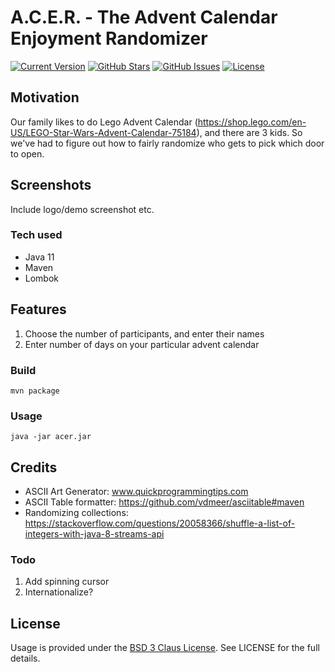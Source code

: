 # A.C.E.R. - The Advent Calendar Enjoyment Randomizer

[![Current Version](https://img.shields.io/badge/version-1.0.1-green.svg)](https://github.com/henrychilvers/acer)
[![GitHub Stars](https://img.shields.io/github/stars/henrychilvers/SNES.svg)](https://github.com/henrychilvers/acer/stargazers)
[![GitHub Issues](https://img.shields.io/github/issues/henrychilvers/SNES.svg)](https://github.com/henrychilvers/acer/issues)
[![License](https://img.shields.io/badge/License-BSD_3--Clause-blue.svg)](https://opensource.org/licenses/BSD-3-Clause)

## Motivation
Our family likes to do Lego Advent Calendar (https://shop.lego.com/en-US/LEGO-Star-Wars-Advent-Calendar-75184), and there are 3 kids. So we've had to figure out how to fairly randomize
who gets to pick which door to open.

## Screenshots
Include logo/demo screenshot etc.

### Tech used
- Java 11
- Maven
- Lombok

## Features
1. Choose the number of participants, and enter their names
2. Enter number of days on your particular advent calendar

### Build
```
mvn package
```
### Usage
```
java -jar acer.jar
```

## Credits
- ASCII Art Generator: www.quickprogrammingtips.com
- ASCII Table formatter: https://github.com/vdmeer/asciitable#maven
- Randomizing collections: https://stackoverflow.com/questions/20058366/shuffle-a-list-of-integers-with-java-8-streams-api

### Todo
1. Add spinning cursor
2. Internationalize?

## License
Usage is provided under the [BSD 3 Claus License](https://opensource.org/licenses/BSD-3-Clause). See LICENSE for the full details.